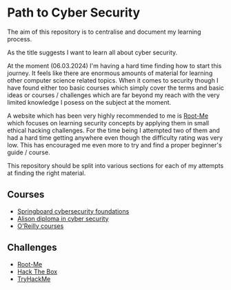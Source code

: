 # Path to Cyber Security

The aim of this repository is to centralise and document my learning process.

As the title suggests I want to learn all about cyber security.

At the moment (06.03.2024) I'm having a hard time finding how to start this journey. 
It feels like there are enormous amounts of material for learning other computer science related topics. 
When it comes to security though I have found either too basic courses which simply cover the terms and basic ideas or courses / challenges which are far beyond my reach with the very limited knowledge I posess on the subject at the moment.

A website which has been very highly recommended to me is [Root-Me](https://www.root-me.org/?lang=en) which focuses on learning security concepts by applying them in small ethical hacking challenges.
For the time being I attempted two of them and had a hard time getting anywhere even though the difficulty rating was very low.
This has encouraged me even more to try and find a proper beginner's guide / course.

This repository should be split into various sections for each of my attempts at finding the right material.


## Courses
- [Springboard cybersecurity foundations](https://www.springboard.com/learning-paths/cybersecurity-foundations/learn/)
- [Alison diploma in cyber security](https://alison.com/course/diploma-in-cyber-security)
- [O'Reilly courses](https://learning.oreilly.com/home/)

## Challenges
- [Root-Me](https://www.root-me.org/?lang=en)
- [Hack The Box](https://www.hackthebox.com/hacker)
- [TryHackMe](https://tryhackme.com/)